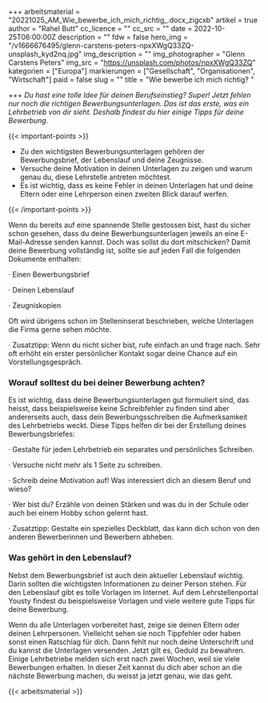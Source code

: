 +++
arbeitsmaterial = "20221025_AM_Wie_bewerbe_ich_mich_richtig_.docx_zigcxb"
artikel = true
author = "Rahel Butt"
cc_licence = ""
cc_src = ""
date = 2022-10-25T06:00:00Z
description = ""
fdw = false
hero_img = "/v1666676495/glenn-carstens-peters-npxXWgQ33ZQ-unsplash_kyd2nq.jpg"
img_description = ""
img_photographer = "Glenn Carstens Peters"
img_src = "https://unsplash.com/photos/npxXWgQ33ZQ"
kategorien = ["Europa"]
markierungen = ["Gesellschaft", "Organisationen", "Wirtschaft"]
paid = false
slug = ""
title = "Wie bewerbe ich mich richtig? "

+++
_Du hast eine tolle Idee für deinen Berufseinstieg? Super! Jetzt fehlen nur noch die richtigen Bewerbungsunterlagen. Das ist das erste, was ein Lehrbetrieb von dir sieht. Deshalb findest du hier einige Tipps für deine Bewerbung._

{{< important-points >}} 



<ul>

<li>Zu den wichtigsten Bewerbungsunterlagen gehören der Bewerbungsbrief, der Lebenslauf und deine Zeugnisse.</li>

<li>Versuche deine Motivation in deinen Unterlagen zu zeigen und warum genau du, diese Lehrstelle antreten möchtest.</li>

<li>Es ist wichtig, dass es keine Fehler in deinen Unterlagen hat und deine Eltern oder eine Lehrperson einen zweiten Blick darauf werfen.</li>

</ul> {{< /important-points >}}

Wenn du bereits auf eine spannende Stelle gestossen bist, hast du sicher schon gesehen, dass du deine Bewerbungsunterlagen jeweils an eine E-Mail-Adresse senden kannst. Doch was sollst du dort mitschicken? Damit deine Bewerbung vollständig ist, sollte sie auf jeden Fall die folgenden Dokumente enthalten:

· Einen Bewerbungsbrief

· Deinen Lebenslauf

· Zeugniskopien

Oft wird übrigens schon im Stelleninserat beschrieben, welche Unterlagen die Firma gerne sehen möchte.

· Zusatztipp: Wenn du nicht sicher bist, rufe einfach an und frage nach. Sehr oft erhöht ein erster persönlicher Kontakt sogar deine Chance auf ein Vorstellungsgespräch.

### Worauf solltest du bei deiner Bewerbung achten?

Es ist wichtig, dass deine Bewerbungsunterlagen gut formuliert sind, das heisst, dass beispielsweise keine Schreibfehler zu finden sind aber andererseits auch, dass dein Bewerbungsschreiben die Aufmerksamkeit des Lehrbetriebs weckt. Diese Tipps helfen dir bei der Erstellung deines Bewerbungsbriefes:

· Gestalte für jeden Lehrbetrieb ein separates und persönliches Schreiben.

· Versuche nicht mehr als 1 Seite zu schreiben.

· Schreib deine Motivation auf! Was interessiert dich an diesem Beruf und wieso?

· Wer bist du? Erzähle von deinen Stärken und was du in der Schule oder auch bei einem Hobby schon gelernt hast.

· Zusatztipp: Gestalte ein spezielles Deckblatt, das kann dich schon von den anderen Bewerberinnen und Bewerbern abheben.

### Was gehört in den Lebenslauf?

Nebst dem Bewerbungsbrief ist auch dein aktueller Lebenslauf wichtig. Darin sollten die wichtigsten Informationen zu deiner Person stehen. Für den Lebenslauf gibt es tolle Vorlagen im Internet. Auf dem Lehrstellenportal Yousty findest du beispielsweise Vorlagen und viele weitere gute Tipps für deine Bewerbung.

Wenn du alle Unterlagen vorbereitet hast, zeige sie deinen Eltern oder deinen Lehrpersonen. Vielleicht sehen sie noch Tippfehler oder haben sonst einen Ratschlag für dich. Dann fehlt nur noch deine Unterschrift und du kannst die Unterlagen versenden. Jetzt gilt es, Geduld zu bewahren. Einige Lehrbetriebe melden sich erst nach zwei Wochen, weil sie viele Bewerbungen erhalten. In dieser Zeit kannst du dich aber schon an die nächste Bewerbung machen, du weisst ja jetzt genau, wie das geht.



 {{< arbeitsmaterial >}} 
